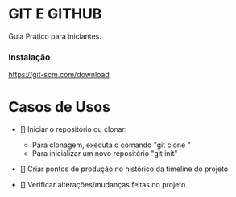 # GIT E GITHUB

Guia Prático para iniciantes.

### Instalação 
https://git-scm.com/download

# Casos de Usos
- [] Iniciar o repositório ou clonar:
    - Para clonagem, executa o comando "git clone <nome-do-link>"
    - Para inicializar um novo repositório "git init"
    
- [] Criar pontos de produção no histórico da timeline do projeto
- [] Verificar  alterações/mudanças feitas no projeto
